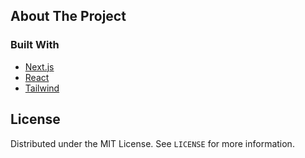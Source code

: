 ## About The Project

### Built With
- [Next.js](https://nextjs.org/)
- [React](https://reactjs.org/)
- [Tailwind](https://tailwindcss.com/)

## License
Distributed under the MIT License. See `LICENSE` for more information.